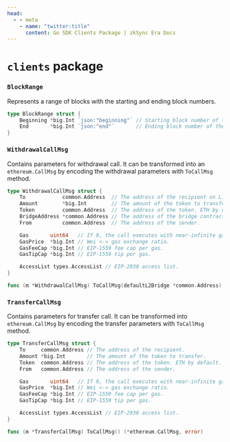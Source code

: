 ```yaml
---
head:
  - - meta
    - name: "twitter:title"
      content: Go SDK Clients Package | zkSync Era Docs
---
```


# `clients` package

### `BlockRange`

Represents a range of blocks with the starting and ending block numbers.

```go
type BlockRange struct {
	Beginning *big.Int `json:"beginning"` // Starting block number of the range.
	End       *big.Int `json:"end"`       // Ending block number of the range.
}
```

### `WithdrawalCallMsg`

Contains parameters for withdrawal call. It can be transformed into an `ethereum.CallMsg` by encoding the withdrawal parameters with
`ToCallMsg` method.

```go
type WithdrawalCallMsg struct {
	To            common.Address  // The address of the recipient on L1.
	Amount        *big.Int        // The amount of the token to transfer.
	Token         common.Address  // The address of the token. ETH by default.
	BridgeAddress *common.Address // The address of the bridge contract to be used.
	From          common.Address  // The address of the sender.

	Gas       uint64   // If 0, the call executes with near-infinite gas.
	GasPrice  *big.Int // Wei <-> gas exchange ratio.
	GasFeeCap *big.Int // EIP-1559 fee cap per gas.
	GasTipCap *big.Int // EIP-1559 tip per gas.

	AccessList types.AccessList // EIP-2930 access list.
}

func (m *WithdrawalCallMsg) ToCallMsg(defaultL2Bridge *common.Address) (*ethereum.CallMsg, error)
```

### `TransferCallMsg`

Contains parameters for transfer call. It can be transformed into `ethereum.CallMsg` by encoding the transfer parameters with `ToCallMsg`
method.

```go
type TransferCallMsg struct {
	To     common.Address // The address of the recipient.
	Amount *big.Int       // The amount of the token to transfer.
	Token  common.Address // The address of the token. ETH by default.
	From   common.Address // The address of the sender.

	Gas       uint64   // If 0, the call executes with near-infinite gas.
	GasPrice  *big.Int // Wei <-> gas exchange ratio.
	GasFeeCap *big.Int // EIP-1559 fee cap per gas.
	GasTipCap *big.Int // EIP-1559 tip per gas.

	AccessList types.AccessList // EIP-2930 access list.
}

func (m *TransferCallMsg) ToCallMsg() (*ethereum.CallMsg, error)
```
